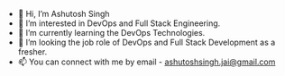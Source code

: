 - 👋 Hi, I’m Ashutosh Singh
- 👀 I’m interested in DevOps and Full Stack Engineering.
- 🌱 I’m currently learning the DevOps Technologies.
- 💞️ I’m looking the job role of DevOps and Full Stack Development as a fresher.
- 📫 You can connect with me by email - ashutoshsingh.jai@gmail.com

<!---
AshutoshSinghJai/AshutoshSinghJai is a ✨ special ✨ repository because its `README.md` (this file) appears on your GitHub profile.
You can click the Preview link to take a look at your changes.
--->
